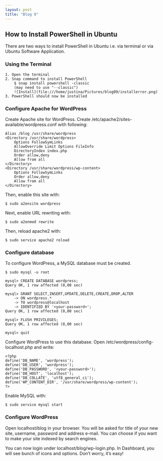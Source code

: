 ```yaml
---
layout: post
title: "Blog 9"
---
```

How to Install PowerShell in Ubuntu
-----------------------------------

There are two ways to install PowerShell in Ubuntu i.e. via terminal or via Ubuntu Software Application.

### Using the Terminal

	1. Open the terminal
	2. Snap command to install PowerShell
		$ snap install powershell -classic
		(may need to use "--classic")
		![Install](file:///home/justina/Pictures/blog09/installerror.png)
	3. PowerShell should now be installed





### Configure Apache for WordPress
Create Apache site for WordPress. Create
	/etc/apache2/sites-available/wordpress.conf
with following:

	Alias /blog /usr/share/wordpress
	<Directory /usr/share/wordpress>
		Options FollowSymLinks
		AllowOverride Limit Options FileInfo
		DirectoryIndex index.php
		Order allow,deny
		Allow from all
	</Directory>
	<Directory /usr/share/wordpress/wp-content>
		Options FollowSymLinks
		Order allow,deny
		Allow from all
	</Directory>

Then, enable this site with:

	$ sudo a2ensite wordpress

Next, enable URL rewriting with:

	$ sudo a2enmod rewrite

Then, reload apache2 with:

	$ sudo service apache2 reload

### Configure database
To configure WordPress, a MySQL database must be created.

	$ sudo mysql -u root

	mysql> CREATE DATABASE wordpress;
	Query OK, 1 row affected (0,00 sec)

	mysql> GRANT SELECT,INSERT,UPDATE,DELETE,CREATE,DROP,ALTER
		-> ON wordpress.*
		-> TO wordpress@localhost
		-> IDENTIFIED BY '<your-password>';
	Query OK, 1 row affected (0,00 sec)

	mysql> FLUSH PRIVILEGES;
	Query OK, 1 row affected (0,00 sec)

	mysql> quit

Configure WordPress to use this database. Open /etc/wordpress/config-localhost.php and write:

	<?php
	define('DB_NAME', 'wordpress');
	define('DB_USER', 'wordpress');
	define('DB_PASSWORD', '<your-password>');
	define('DB_HOST', 'localhost');
	define('DB_COLLATE', 'utf8_general_ci');
	define('WP_CONTENT_DIR', '/usr/share/wordpress/wp-content');
	?>

Enable MySQL with:

	$ sudo service mysql start

### Configure WordPress
Open localhost/blog in your browser. You will be asked for title of your new site, username, password and address e-mail. You can choose if you want to make your site indexed by search engines.

You can now login under localhost/blog/wp-login.php. In Dashboard, you will see bunch of icons and options. Don’t worry, it’s easy!
